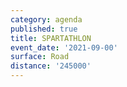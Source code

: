 ```yaml
---
category: agenda
published: true
title: SPARTATHLON
event_date: '2021-09-00'
surface: Road
distance: '245000'
---
```

